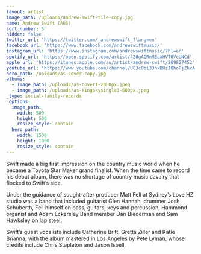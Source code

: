 ```yaml
---
layout: artist
image_path: /uploads/andrew-swift-tile-copy.jpg
name: Andrew Swift (AUS)
sort_number: 5
hidden: false
twitter_url: 'https://twitter.com/_andrewswift_?lang=en'
facebook_url: 'https://www.facebook.com/andrewswiftmusic/'
instagram_url: 'https://www.instagram.com/andrewswiftmusic/?hl=en'
spotify_url: 'https://open.spotify.com/artist/428gAQRnMEaxHVT0VoUNCd'
apple_url: 'https://itunes.apple.com/au/artist/andrew-swift/269827452'
youtube_url: 'https://www.youtube.com/channel/UC3cObi33hxDHzJOhoPjZhxA'
hero_path: /uploads/as-cover-copy.jpg
albums:
  - image_path: /uploads/as-cover1-2000px.jpeg
  - image_path: /uploads/as-kingskysingle3-600px.jpeg
_type: social-family-records
_options:
  image_path:
    width: 500
    height: 500
    resize_style: contain
  hero_path:
    width: 1500
    height: 1000
    resize_style: contain
---
```


Swift made a big first impression on the country music world when he became a Toyota Star Maker grand finalist. When the time came to record his debut album, there was no shortage of country music cavalry that flocked to Swift’s side.

Under the guidance of sought-after producer Matt Fell at Sydney’s Love HZ studio was a band that included guitarist Glen Hannah, drummer Josh Schuberth, Fell himself on bass, guitars, keys and percussion, Hammond organist and Adam Eckersley Band member Dan Biederman and Sam Hawksley on lap steel.

Swift’s guest vocalists include Catherine Britt, Gretta Ziller and Katie Brianna, with the album mastered in Los Angeles by Pete Lyman, whose credits include Chris Stapleton and Jason Isbell.